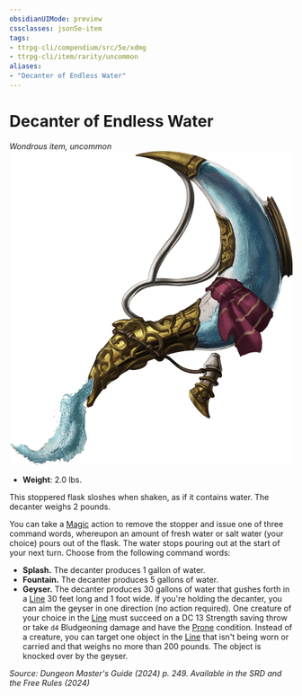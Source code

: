 ```yaml
---
obsidianUIMode: preview
cssclasses: json5e-item
tags:
- ttrpg-cli/compendium/src/5e/xdmg
- ttrpg-cli/item/rarity/uncommon
aliases: 
- "Decanter of Endless Water"
---
```

# Decanter of Endless Water
*Wondrous item, uncommon*  
![](Інструменти%20ДМ/CLI/items/img/decanter-of-endless-water.webp#right)

- **Weight**: 2.0 lbs.

This stoppered flask sloshes when shaken, as if it contains water. The decanter weighs 2 pounds.

You can take a [Magic](Інструменти%20ДМ/CLI/rules/actions.md#Magic) action to remove the stopper and issue one of three command words, whereupon an amount of fresh water or salt water (your choice) pours out of the flask. The water stops pouring out at the start of your next turn. Choose from the following command words:

- **Splash.** The decanter produces 1 gallon of water.  
- **Fountain.** The decanter produces 5 gallons of water.  
- **Geyser.** The decanter produces 30 gallons of water that gushes forth in a [Line](Інструменти%20ДМ/CLI/rules/variant-rules/line-area-of-effect-xphb.md) 30 feet long and 1 foot wide. If you're holding the decanter, you can aim the geyser in one direction (no action required). One creature of your choice in the [Line](Інструменти%20ДМ/CLI/rules/variant-rules/line-area-of-effect-xphb.md) must succeed on a DC 13 Strength saving throw or take `d4` Bludgeoning damage and have the [Prone](Інструменти%20ДМ/CLI/rules/conditions.md#Prone) condition. Instead of a creature, you can target one object in the [Line](Інструменти%20ДМ/CLI/rules/variant-rules/line-area-of-effect-xphb.md) that isn't being worn or carried and that weighs no more than 200 pounds. The object is knocked over by the geyser.  

*Source: Dungeon Master's Guide (2024) p. 249. Available in the <span title='Systems Reference Document (5.2)'>SRD</span> and the Free Rules (2024)*